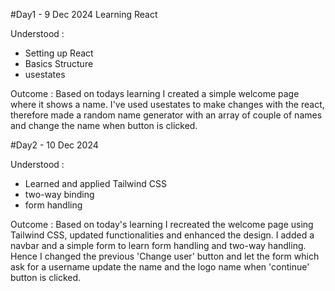 #Day1 - 9 Dec 2024
Learning React

Understood :
  - Setting up React
  - Basics Structure
  - usestates

Outcome :
Based on todays learning I created a simple welcome page where it shows a name. I've used usestates to make changes with the react, therefore made a random name generator with an array of couple of names and change the name when button is clicked.

#Day2 - 10 Dec 2024

Understood :
  - Learned and applied Tailwind CSS
  - two-way binding
  - form handling

Outcome : 
Based on today's learning I recreated the welcome page using Tailwind CSS, updated functionalities and enhanced the design. I added a navbar and a simple form to learn form handling and two-way handling. Hence I changed the previous 'Change user' button and let the form which ask for a username update the name and the logo name when 'continue' button is clicked. 
